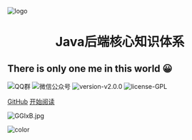 ![logo](https://docsify.js.org/_media/icon.svg)

<h1 align="center">Java后端核心知识体系</h1>
<h2>There is only one me in this world 😀</h2>

![QQ群](https://img.shields.io/badge/QQ%E7%BE%A4-660108379-yellowgreen.svg)
![微信公众号](https://img.shields.io/badge/微信公众号-码上Java-yellowgreen.svg)
![version-v2.0.0](https://img.shields.io/badge/version-v2.0.0-green.svg)
![license-GPL](https://img.shields.io/badge/license-GPL-blue.svg)


[GitHub](https://github.com/msJavaCoder/msJava)
[开始阅读](#🔥-微信公众号-：-码上java)

   

![GGIxB.jpg](https://s.im5i.com/2021/04/14/GGIxB.jpg)

![color](#000000)